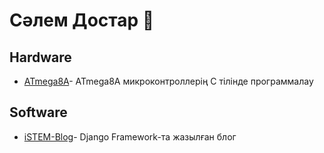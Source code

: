 # Сәлем Достар 👋


## Hardware

- [ATmega8A](https://github.com/nurbekomar/ATmega8A.git)- ATmega8A микроконтроллерің С тілінде программалау

## Software

- [iSTEM-Blog](https://github.com/nurbekomar/istem_blog)- Django Framework-та жазылған блог

